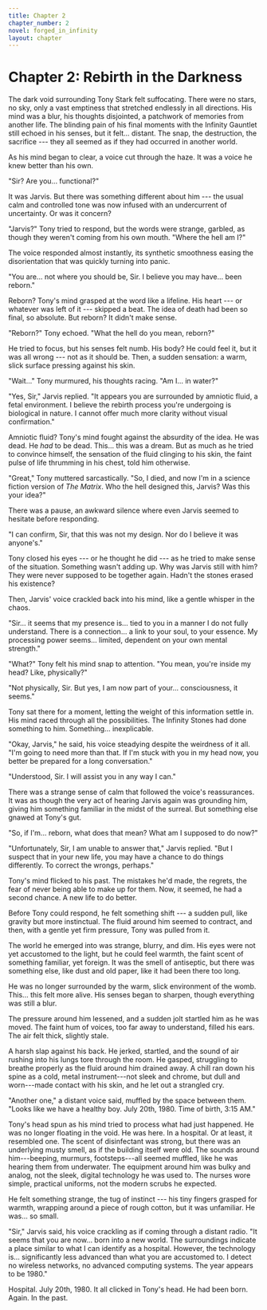 ```yaml
---
title: Chapter 2
chapter_number: 2
novel: forged_in_infinity
layout: chapter
---
```


# **Chapter 2: Rebirth in the Darkness**

The dark void surrounding Tony Stark felt suffocating. There were no
stars, no sky, only a vast emptiness that stretched endlessly in all
directions. His mind was a blur, his thoughts disjointed, a patchwork of
memories from another life. The blinding pain of his final moments with
the Infinity Gauntlet still echoed in his senses, but it felt...
distant. The snap, the destruction, the sacrifice --- they all seemed as
if they had occurred in another world.

As his mind began to clear, a voice cut through the haze. It was a voice
he knew better than his own.

\"Sir? Are you... functional?\"

It was Jarvis. But there was something different about him --- the usual
calm and controlled tone was now infused with an undercurrent of
uncertainty. Or was it concern?

\"Jarvis?\" Tony tried to respond, but the words were strange, garbled,
as though they weren't coming from his own mouth. \"Where the hell am
I?\"

The voice responded almost instantly, its synthetic smoothness easing
the disorientation that was quickly turning into panic.

\"You are... not where you should be, Sir. I believe you may have...
been reborn.\"

Reborn? Tony's mind grasped at the word like a lifeline. His heart ---
or whatever was left of it --- skipped a beat. The idea of death had
been so final, so absolute. But reborn? It didn't make sense.

\"Reborn?\" Tony echoed. \"What the hell do you mean, reborn?\"

He tried to focus, but his senses felt numb. His body? He could feel it,
but it was all wrong --- not as it should be. Then, a sudden sensation:
a warm, slick surface pressing against his skin.

\"Wait...\" Tony murmured, his thoughts racing. \"Am I... in water?\"

\"Yes, Sir,\" Jarvis replied. \"It appears you are surrounded by
amniotic fluid, a fetal environment. I believe the rebirth process
you're undergoing is biological in nature. I cannot offer much more
clarity without visual confirmation.\"

Amniotic fluid? Tony's mind fought against the absurdity of the idea. He
was dead. He *had* to be dead. This... this was a dream. But as much as
he tried to convince himself, the sensation of the fluid clinging to his
skin, the faint pulse of life thrumming in his chest, told him
otherwise.

\"Great,\" Tony muttered sarcastically. \"So, I died, and now I'm in a
science fiction version of *The Matrix*. Who the hell designed this,
Jarvis? Was this your idea?\"

There was a pause, an awkward silence where even Jarvis seemed to
hesitate before responding.

\"I can confirm, Sir, that this was not my design. Nor do I believe it
was anyone's.\"

Tony closed his eyes --- or he thought he did --- as he tried to make
sense of the situation. Something wasn't adding up. Why was Jarvis still
with him? They were never supposed to be together again. Hadn't the
stones erased his existence?

Then, Jarvis\' voice crackled back into his mind, like a gentle whisper
in the chaos.

\"Sir... it seems that my presence is... tied to you in a manner I do
not fully understand. There is a connection... a link to your soul, to
your essence. My processing power seems... limited, dependent on your
own mental strength.\"

\"What?\" Tony felt his mind snap to attention. \"You mean, you're
inside my head? Like, physically?\"

\"Not physically, Sir. But yes, I am now part of your... consciousness,
it seems.\"

Tony sat there for a moment, letting the weight of this information
settle in. His mind raced through all the possibilities. The Infinity
Stones had done something to him. Something... inexplicable.

\"Okay, Jarvis,\" he said, his voice steadying despite the weirdness of
it all. \"I'm going to need more than that. If I'm stuck with you in my
head now, you better be prepared for a long conversation.\"

\"Understood, Sir. I will assist you in any way I can.\"

There was a strange sense of calm that followed the voice's
reassurances. It was as though the very act of hearing Jarvis again was
grounding him, giving him something familiar in the midst of the
surreal. But something else gnawed at Tony's gut.

\"So, if I'm... reborn, what does that mean? What am I supposed to do
now?\"

\"Unfortunately, Sir, I am unable to answer that,\" Jarvis replied.
\"But I suspect that in your new life, you may have a chance to do
things differently. To correct the wrongs, perhaps.\"

Tony's mind flicked to his past. The mistakes he'd made, the regrets,
the fear of never being able to make up for them. Now, it seemed, he had
a second chance. A new life to do better.

Before Tony could respond, he felt something shift --- a sudden pull,
like gravity but more instinctual. The fluid around him seemed to
contract, and then, with a gentle yet firm pressure, Tony was pulled
from it.

The world he emerged into was strange, blurry, and dim. His eyes were
not yet accustomed to the light, but he could feel warmth, the faint
scent of something familiar, yet foreign. It was the smell of
antiseptic, but there was something else, like dust and old paper, like
it had been there too long.

He was no longer surrounded by the warm, slick environment of the womb.
This... this felt more alive. His senses began to sharpen, though
everything was still a blur.

The pressure around him lessened, and a sudden jolt startled him as he
was moved. The faint hum of voices, too far away to understand, filled
his ears. The air felt thick, slightly stale.

A harsh slap against his back. He jerked, startled, and the sound of air
rushing into his lungs tore through the room. He gasped, struggling to
breathe properly as the fluid around him drained away. A chill ran down
his spine as a cold, metal instrument---not sleek and chrome, but dull
and worn---made contact with his skin, and he let out a strangled cry.

\"Another one,\" a distant voice said, muffled by the space between
them. \"Looks like we have a healthy boy. July 20th, 1980. Time of
birth, 3:15 AM.\"

Tony's head spun as his mind tried to process what had just happened. He
was no longer floating in the void. He was here. In a hospital. Or at
least, it resembled one. The scent of disinfectant was strong, but there
was an underlying musty smell, as if the building itself were old. The
sounds around him---beeping, murmurs, footsteps---all seemed muffled,
like he was hearing them from underwater. The equipment around him was
bulky and analog, not the sleek, digital technology he was used to. The
nurses wore simple, practical uniforms, not the modern scrubs he
expected.

He felt something strange, the tug of instinct --- his tiny fingers
grasped for warmth, wrapping around a piece of rough cotton, but it was
unfamiliar. He was... so small.

"Sir," Jarvis said, his voice crackling as if coming through a distant
radio. "It seems that you are now... born into a new world. The
surroundings indicate a place similar to what I can identify as a
hospital. However, the technology is... significantly less advanced than
what you are accustomed to. I detect no wireless networks, no advanced
computing systems. The year appears to be 1980."

Hospital. July 20th, 1980. It all clicked in Tony's head. He had been
born. Again. In the past.
